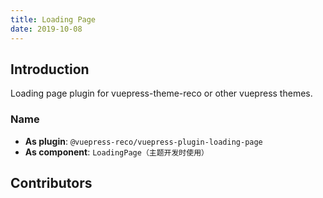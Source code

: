```yaml
---
title: Loading Page
date: 2019-10-08
---
```


## Introduction <GitHubLink repo="vuepress-reco/vuepress-plugin-loading-page/"/>

Loading page plugin for vuepress-theme-reco or other vuepress themes.

### Name

- **As plugin**: `@vuepress-reco/vuepress-plugin-loading-page`
- **As component**: `LoadingPage（主题开发时使用）`

## Contributors

<Contributors user="vuepress-reco" repo="vuepress-plugin-loading-page"></Contributors>
